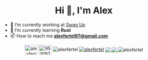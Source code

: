 <h1 align="center">Hi 👋, I'm Alex</h1>

- 🔭 I’m currently working at [Swag Up](swagup.com)
- 🌱 I’m currently learning **Rust**
- 📫 How to reach me **alexfertel97@gmail.com**

<p align="center">
<a href="https://linkedin.com/in/alexfertel" target="blank"><img align="center" src="https://raw.githubusercontent.com/rahuldkjain/github-profile-readme-generator/master/src/images/icons/Social/linked-in-alt.svg" alt="alexfertel" height="30" width="40" /></a>
<a href="https://stackoverflow.com/users/9591973" target="blank"><img align="center" src="https://raw.githubusercontent.com/rahuldkjain/github-profile-readme-generator/master/src/images/icons/Social/stack-overflow.svg" alt="9591973" height="30" width="40" /></a>

<img src="https://komarev.com/ghpvc/?username=alexfertel&label=Views&color=lightgrey&style=flat-square" alt="alexfertel" /> 
<a href="https://github.com/ryo-ma/github-profile-trophy"><img src="https://github-profile-trophy.vercel.app/?username=alexfertel&rank=SECRET,SSS,SS,S,AAA,AA,A&theme=radical&no-bg=true&no-frame=true&column=3" alt="alexfertel" /></a> 
<a href="https://github.com/anuraghazra/github-readme-stats">
  <img align="center" src="https://github-readme-stats.vercel.app/api?username=alexfertel&theme=omni&show_icons=true&count_private=true&hide_border=true" />
</a>
<a href="https://github.com/anuraghazra/github-readme-stats">
  <img align="center" src="https://github-readme-stats.vercel.app/api/top-langs/?username=alexfertel&layout=compact&langs_count=8&theme=omni&hide_border=true" />
</a>
<img align="center" src="https://github-readme-streak-stats.herokuapp.com/?user=alexfertel&theme=omni&hide_border=true" alt="alexfertel" />
</p>
